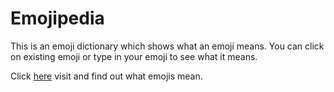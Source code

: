 <!-- @format -->

# Emojipedia

This is an emoji dictionary which shows what an emoji means. You can click on existing emoji or type in your emoji to see what it means.

Click [here](https://fervent-mirzakhani-d38163.netlify.app/) visit and find out what emojis mean.
